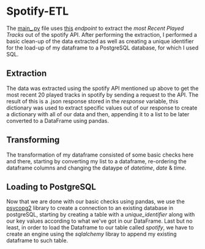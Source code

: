 # Spotify-ETL

The [main_.py](https://github.com/cesalomx/Spotify-ETL/blob/main/main_.py) file uses [this](https://api.spotify.com/v1/me/player/recently-played) *endpoint* to extract the *most Recent Played Tracks* out of the spotify API. After performing the extraction, I performed a basic clean-up of the data extracted as well as creating a unique identifier for the load-up of my dataframe to a PostgreSQL database, for which I used SQL.

## Extraction

The data was extracted using the spotify API mentioned up above to get the most recent 20 played tracks in spotify by sending a request to the API. The result of this is a .json response stored in the *response* variable, this dictionary was used to extract specific values out of our response to create a dictionary with all of our data and then, appending it to a list to be later converted to a DataFrame using pandas.


## Transforming
The transformation of my dataframe consisted of some basic checks here and there, starting by converting my list to a dataframe, re-ordering the dataframe columns and changing the dataype of *datetime*, *date* & *time*.


## Loading to PostgreSQL
Now that we are done with our basic checks using pandas, we use the [psycopg2](https://pypi.org/project/psycopg2/) library to create a connection to an existing database in postgreSQL, starting by creating a table with a *unique_identifier* along with our key values according to what we've got in our DataFrame. Last but no least, in order to load the Dataframe to our table called *spotify*, we have to create an engine using the *sqlalchemy* libray to append my existing dataframe to such table.
